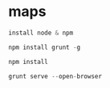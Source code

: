 # maps

```javascript
install node & npm
```


```javascript
npm install grunt -g
```


```javascript
npm install
```

```javascript
grunt serve --open-browser
```